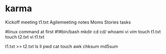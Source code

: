 # karma
Kickoff meeting t1.txt
Agilemeeting notes
Moms 
Stories 
tasks

#linux command at first 
#!#bin/bash
mkdir
cd
cd/
whoami
vi
vim
touch t1.txt
touch t2.txt
vi t1.txt

t1.txt >> t2.txt
ls
ll
pwd
cat
touch
awk 
chksum
md5sum
